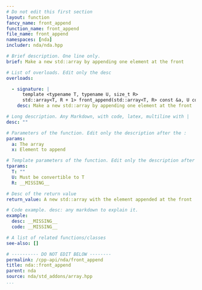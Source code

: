 ```yaml
---
# Do not edit this first section
layout: function
fancy_name: front_append
function_name: front_append
file_name: front_append
namespaces: [nda]
includer: nda/nda.hpp

# Brief description. One line only.
brief: Make a new std::array by appending one element at the front

# List of overloads. Edit only the desc
overloads:

  - signature: |
      template <typename T, typename U, size_t R>
      std::array<T, R + 1> front_append(std::array<T, R> const &a, U const &x)
    desc: Make a new std::array by appending one element at the front

# Long description. Any Markdown, with code, latex, multiline with |
desc: ""

# Parameters of the function. Edit only the description after the :
params:
  a: The array
  x: Element to append

# Template parameters of the function. Edit only the description after the :
tparams:
  T: ""
  U: Must be convertible to T
  R: __MISSING__

# Desc of the return value
return_value: A new std::array with the element appended at the front

# Code example. desc: any markdown to explain it.
example:
  desc: __MISSING__
  code: __MISSING__

# A list of related functions/classes
see-also: []

# ---------- DO NOT EDIT BELOW --------
permalink: /cpp-api/nda/front_append
title: nda::front_append
parent: nda
source: nda/std_addons/array.hpp
...
```


